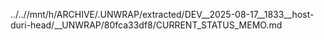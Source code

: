 ../..//mnt/h/ARCHIVE/.UNWRAP/extracted/DEV__2025-08-17__1833__host-duri-head/__UNWRAP/80fca33df8/CURRENT_STATUS_MEMO.md
